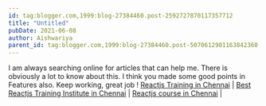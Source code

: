 ```yaml
---
id: tag:blogger.com,1999:blog-27384460.post-2592727870117357712
title: "Untitled"
pubDate: 2021-06-08
author: Aishwariya
parent_id: tag:blogger.com,1999:blog-27384460.post-5070612901163842360
---
```


I am always searching online for articles that can help me. There is obviously a lot to know about this. I think you made some good points in Features also. Keep working, great job !
[Reactjs Training in Chennai](https://https://www.credosystemz.com/training-in-chennai/react-js-training/) |
[Best Reactjs Training Institute in Chennai](https://https://www.credosystemz.com/training-in-chennai/react-js-training/) |
[Reactjs course in Chennai](https://https://www.credosystemz.com/training-in-chennai/react-js-training/) |